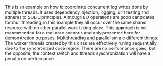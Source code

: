 This is an example on how to coordinate concurrent log writes done by multiple threads. It uses dependency injection, logging, unit testing and adheres to SOLID principles.
Although I/O operations are good candidates for multithreading, in this example they all occur over the same shared resource with no other parallel work taking place.
This approach is not recommended for a real case scenario and only presented here for demonstration purposes.
Multithreading and parallelism are different things. The worker threads created by this class are effectively runing sequentially due to the synchronized code region.
There are no performance gains, but the opposite, the context switch and threads synchronization will have a penalty on performance.
